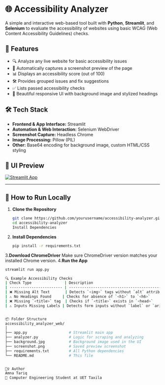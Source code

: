 # 🌐 Accessibility Analyzer

A simple and interactive web-based tool built with **Python**, **Streamlit**, and **Selenium** to evaluate the accessibility of websites using basic WCAG (Web Content Accessibility Guidelines) checks.


## 🧠 Features

- 🔍 Analyze any live website for basic accessibility issues
- 📸 Automatically captures a screenshot preview of the page
- 📊 Displays an accessibility score (out of 100)
- 🛠️ Provides grouped issues and fix suggestions
- ✅ Lists passed accessibility checks
- 🎨 Beautiful responsive UI with background image and stylized headings



## 🛠️ Tech Stack

- **Frontend & App Interface:** Streamlit  
- **Automation & Web Interaction:** Selenium WebDriver  
- **Screenshot Capture:** Headless Chrome  
- **Image Processing:** Pillow (PIL)  
- **Other:** Base64 encoding for background image, custom HTML/CSS styling



## 📸 UI Preview

[![Streamlit App](https://img.shields.io/badge/Streamlit-Live--Demo-brightgreen?logo=streamlit)](https://accessibility-analyzer-gshlrpnmappekraaijaqhe7.streamlit.app/)



---

## 🚀 How to Run Locally

1. **Clone the Repository**
   ```bash
   git clone https://github.com/yourusername/accessibility-analyzer.git
   cd accessibility-analyzer
   Install Dependencies
2. **Install Dependencies**
   ```bash
   pip install -r requirements.txt
3.**Download ChromeDriver**
Make sure ChromeDriver version matches your installed Chrome version.
4.**Run the App**
  ```bash
streamlit run app.py

🔍 Example Accessibility Checks
| Check Type               | Description                                     |
| ------------------------ | ----------------------------------------------- |
| ❌ Missing Alt Text       | Detects `<img>` tags without `alt` attributes   |
| ⚠️ No Headings Found     | Checks for absence of `<h1>` to `<h6>`          |
| ❌ Missing `<title>` tag  | Checks if `<title>` exists in `<head>`          |
| ⚠️ Inputs Missing Labels | Detects form inputs without `label` or `aria-*` |


📦 Folder Structure
accessibility_analyzer_web/
│
├── app.py                   # Streamlit main app
├── analyzer.py              # Logic for scraping and analyzing
├── background.jpg           # Background image used in the UI
├── screenshot.png           # Saved preview screenshot
├── requirements.txt         # All Python dependencies
└── README.md                # This file


🙋‍♀️ Author
Amna Tariq
💼 Computer Engineering Student at UET Taxila
